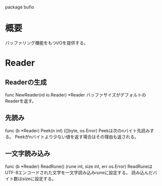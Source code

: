 package bufio

# 概要
バッファリング機能をもつI/Oを提供する。

# Reader
## Readerの生成
func NewReader(rd io.Reader) *Reader
バッファサイズがデフォルトのReaderを返す。
## 先読み
func (b *Reader) Peek(n int) ([]byte, os.Error)
Peekは次のnバイト先読みする。
Peekがnバイトより少ない値を返す場合はその理由も返される。
## 一文字読み込み
func (b *Reader) ReadRune() (rune int, size int, err os.Error)
ReadRuneはUTF-8エンコードされた文字を一文字読み込みruneに設定する。
読み込んだバイト数はsizeに設定する。

